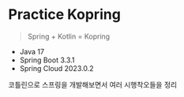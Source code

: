 # Practice Kopring

> Spring + Kotlin = Kopring

- Java 17
- Spring Boot 3.3.1
- Spring Cloud 2023.0.2

코틀린으로 스프링을 개발해보면서 여러 시행착오들을 정리